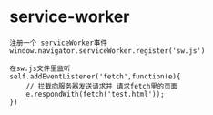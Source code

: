 # service-worker

	注册一个 serviceWorker事件
	window.navigator.serviceWorker.register('sw.js')
	
	在sw.js文件里监听
	self.addEventListener('fetch',function(e){
		// 拦截向服务器发送请求并 请求fetch里的页面
		e.respondWith(fetch('test.html'));
	})